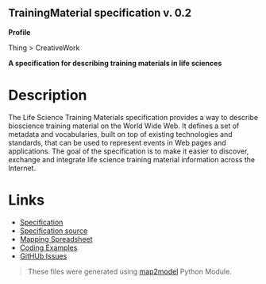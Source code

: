 ## TrainingMaterial specification v. 0.2

**Profile**

Thing > CreativeWork

**A specification for describing training materials in life sciences**

# Description
The Life Science Training Materials specification provides a way to describe bioscience training material on the World Wide Web. It defines a set of metadata and vocabularies, built on top of existing technologies and standards, that can be used to represent events in Web pages and applications. The goal of the specification is to make it easier to discover, exchange and integrate life science training material information across the Internet.

# Links
- [Specification](http://bioschemas.org/bsc_specs/TrainingMaterial/specification/)
- [Specification source](specification.html)
- [Mapping Spreadsheet](https://docs.google.com/spreadsheets/d/1cG0Yk_LWgyBe4ZF0plApSIVxltR338Wp8s3RO9pcZAM/edit?usp=drivesdk)
- [Coding Examples](https://github.com/BioSchemas/specifications/tree/master/TrainingMaterial/examples)
- [GitHUb Issues](https://github.com/BioSchemas/bioschemas/labels/type%3A%20TrainingMaterial)
> These files were generated using [map2model](https://github.com/BioSchemas/map2model) Python Module.
